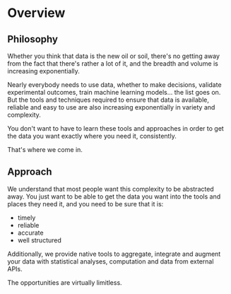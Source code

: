 # Overview

## Philosophy
Whether you think that data is the new oil or soil, there's no getting away from the fact that there's rather a lot of it, and the breadth and volume is increasing exponentially.

Nearly everybody needs to use data, whether to make decisions, validate experimental outcomes, train machine learning models... the list goes on.  But the tools and techniques required to ensure that data is available, reliable and easy to use are also increasing exponentially in variety and complexity.

You don't want to have to learn these tools and approaches in order to get the data you want exactly where you need it, consistently.

That's where we come in.


## Approach
We understand that most people want this complexity to be abstracted away.  You just want to be able to get the data you want into the tools and places they need it, and you need to be sure that it is:

* timely
* reliable
* accurate
* well structured

Additionally, we provide native tools to aggregate, integrate and augment your data with statistical analyses, computation and data from external APIs.
 
The opportunities are virtually limitless.
    
